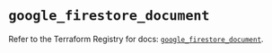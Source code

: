# `google_firestore_document`

Refer to the Terraform Registry for docs: [`google_firestore_document`](https://registry.terraform.io/providers/hashicorp/google-beta/5.16.0/docs/resources/google_firestore_document).
